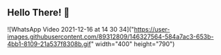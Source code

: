 ## Hello There! 👋


![WhatsApp Video 2021-12-16 at 14 30 34]("https://user-images.githubusercontent.com/89312809/146327564-584a7ac3-653b-4bb1-8109-21a537f8308b.gif" width="400" height="790")


